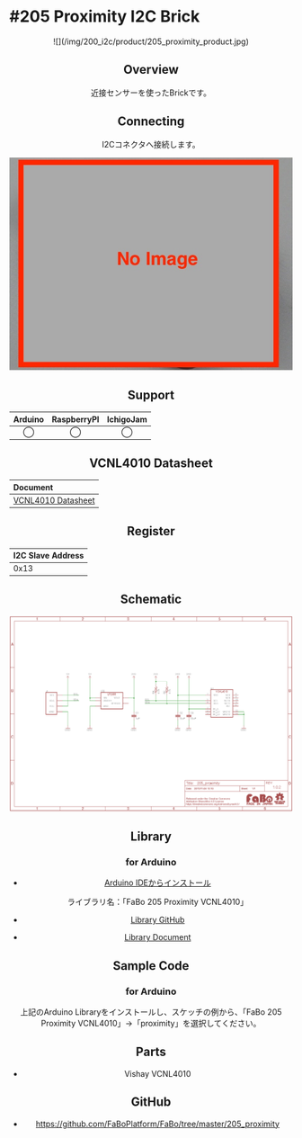 # #205 Proximity I2C Brick

<center>![](/img/200_i2c/product/205_proximity_product.jpg)
<!--COLORME-->

## Overview
近接センサーを使ったBrickです。

## Connecting
I2Cコネクタへ接続します。

![](/img/200_i2c/connect/205_proximity_connect.jpg)

## Support
|Arduino|RaspberryPI|IchigoJam|
|:--:|:--:|:--:|
|◯|◯|◯|

## VCNL4010 Datasheet
| Document |
|:--|
| [VCNL4010 Datasheet](https://www.adafruit.com/images/product-files/466/vcnl4010.pdf) |

## Register
| I2C Slave Address |
|:-- |
| 0x13 |

## Schematic
![](/img/200_i2c/schematic/205_proximity_schematic.png)

## Library
### for Arduino
- [Arduino IDEからインストール](http://fabo.io/library_install.html)

  ライブラリ名：「FaBo 205 Proximity VCNL4010」

- [Library GitHub](https://github.com/FaBoPlatform/FaBoProximity-VCNL4010-Library)
- [Library Document](http://fabo.io/doxygen/FaBoProximity-VCNL4010-Library/)

## Sample Code
### for Arduino
上記のArduino Libraryをインストールし、スケッチの例から、「FaBo 205 Proximity VCNL4010」→「proximity」を選択してください。

## Parts
- Vishay VCNL4010

## GitHub
- https://github.com/FaBoPlatform/FaBo/tree/master/205_proximity

